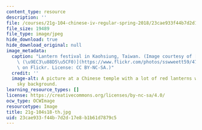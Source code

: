 ```yaml
---
content_type: resource
description: ''
file: /courses/21g-104-chinese-iv-regular-spring-2018/23cae933f44b7d2d17e8b1b61d7879c5_21g-104s18-th.jpg
file_size: 19489
file_type: image/jpeg
hide_download: true
hide_download_original: null
image_metadata:
  caption: "Lantern festival in Kaohsiung, Taiwan. (Image courtesy of [sswweett59\
    \ (\u9EC3\u88D5\u5CF0)](https://www.flickr.com/photos/sswweett59/47083937842/in/photolist-5Wy27P-2i57vVc-2eJDukL-5XYKUD-vXDf-vXEC-vXDk-RtUV6C-vXEi-vXEk-vXDu-vXDJ-RXRSVd-vXDp-vXDw-vXDK-vXEs-vXEw-vXEm-vXEp-9mah2P-vXE9-vXDW-RNFxZb-vXDB-GaNuYY-qGtCB5-CidiY-RQz7XH-bps3JM-RFhPZa-5PDZzo-r99m5b-5PzHSg-5PDZUm-bps3r8-23tvb8F-g4QK9p-7xEQUk-bps3vg-bps3oi-bps3BH-7xJEsf-FoG3g2-225BGfo-g4QJs4-dfGgPP-RQz5FD-7xEQQF-RXRRBG)\
    \ on Flickr. License: CC BY-NC-SA.)"
  credit: ''
  image-alt: A picture at a Chinese temple with a lot of red lanterns with a blue
    sky background.
learning_resource_types: []
license: https://creativecommons.org/licenses/by-nc-sa/4.0/
ocw_type: OCWImage
resourcetype: Image
title: 21g-104s18-th.jpg
uid: 23cae933-f44b-7d2d-17e8-b1b61d7879c5
---
```

